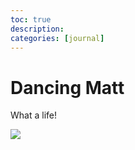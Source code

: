 ```yaml
---
toc: true
description:
categories: [journal]
---
```

# Dancing Matt

What a life!

[![](https://img.youtube.com/vi/zlfKdbWwruY/0.jpg)](https://www.youtube.com/watch?v=zlfKdbWwruY)
